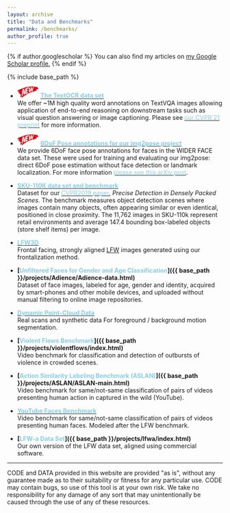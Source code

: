```yaml
---
layout: archive
title: "Data and Benchmarks"
permalink: /benchmarks/
author_profile: true
---
```


{% if author.googlescholar %}
  You can also find my articles on <u><a href="{{author.googlescholar}}">my Google Scholar profile</a>.</u>
{% endif %}

{% include base_path %}

* <img src='../images/New - Icon.jpg' width='50'> **[<font color='SkyBlue'>The TextOCR data set</font>](https://textvqa.org/textocr)**<br/>
We offer ~1M high quality word annotations on TextVQA images allowing application of end-to-end reasoning on downstream tasks such as visual question answering or image captioning. Please see [<font color="SkyBlue">our CVPR'21 preprint</font>](https://arxiv.org/abs/2105.05486) for more information.

* <img src='../images/New - Icon.jpg' width='50'> **[<font color='SkyBlue'>6DoF Pose annotations for our img2pose project</font>](https://github.com/vitoralbiero/img2pose)**<br/>
We provide 6DoF face pose annotations for faces in the WIDER FACE data set. These were used for training and evaluating our img2pose: direct 6DoF pose estimation without face detection or landmark localization. For more information [<font color="SkyBlue">please see this arXiv post</font>](https://arxiv.org/abs/2012.07791).

* **[<font color='SkyBlue'>SKU-110K data set and benchmark</font>](https://github.com/eg4000/SKU110K_CVPR19)**<br/>
Dataset for our [<font color='SkyBlue'>CVPR2019 paper</font>](https://talhassner.github.io/home/publication/2019_CVPR), <i>Precise Detection in Densely Packed Scenes</i>. The benchmark measures object detection scenes where images contain many objects, often appearing similar or even identical, positioned in close proximity. The 11,762 images in SKU-110k represent retail environments and average 147.4 bounding box-labeled objects (store shelf items) per image.

* **[<font color='SkyBlue'>LFW3D</font>](../publication/2015_CVPR_1)**<br/>
Frontal facing, strongly aligned [LFW](http://vis-www.cs.umass.edu/lfw/) images generated using our frontalization method.

* **[<font color='SkyBlue'>Unfiltered Faces for Gender and Age Classification</font>]({{ base_path }}/projects/Adience/Adience-data.html)**<br/>
Dataset of face images, labeled for age, gender and identity, acquired by smart-phones and other mobile devices, and uploaded without manual filtering to online image repositories.

* **[<font color='SkyBlue'>Dynamic Point-Cloud Data</font>](../publication/2013_PG)**<br/>
Real scans and synthetic data For foreground / background motion segmentation.

* **[<font color='SkyBlue'>Violent Flows Benchmark</font>]({{ base_path }}/projects/violentflows/index.html)**<br/>
Video benchmark for classification and detection of outbursts of violence in crowded scenes.

* **[<font color='SkyBlue'>Action Similarity Labeling Benchmark (ASLAN)</font>]({{ base_path }}/projects/ASLAN/ASLAN-main.html)**<br/>
Video benchmark for same/not-same classification of pairs of videos presenting human action in captured in the wild (YouTube).

* **[<font color='SkyBlue'>YouTube Faces Benchmark</font>](http://www.cs.tau.ac.il/~wolf/ytfaces/)**<br/>
Video benchmark for same/not-same classification of pairs of videos presenting human faces. Modeled after the LFW benchmark.

* **[<font color='SkyBlue'>LFW-a Data Set</font>]({{ base_path }}/projects/lfwa/index.html)**<br/>
Our own version of the LFW data set, aligned using commercial software.


---
CODE and DATA provided in this website are provided "as is", without any guarantee made as to their suitability or fitness for any particular use. CODE may contain bugs, so use of this tool is at your own risk. We take no responsibility for any damage of any sort that may unintentionally be caused through the use of any of these resources.
